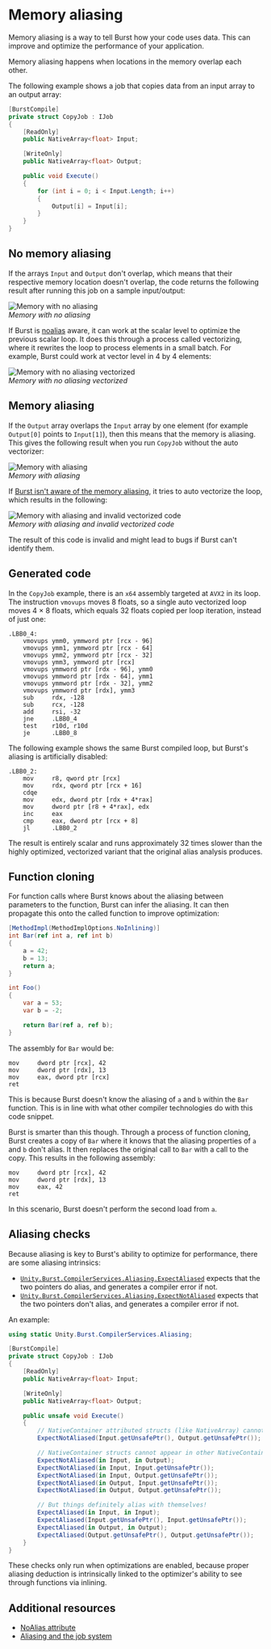 # Memory aliasing

Memory aliasing is a way to tell Burst how your code uses data. This can improve and optimize the performance of your application.

Memory aliasing happens when locations in the memory overlap each other. 

The following example shows a job that copies data from an input array to an output array:

```c#
[BurstCompile]
private struct CopyJob : IJob
{
    [ReadOnly]
    public NativeArray<float> Input;

    [WriteOnly]
    public NativeArray<float> Output;

    public void Execute()
    {
        for (int i = 0; i < Input.Length; i++)
        {
            Output[i] = Input[i];
        }
    }
}
```
## No memory aliasing

If the arrays `Input` and `Output` don't overlap, which means that their respective memory location doesn't overlap, the code returns the following result after running this job on a sample input/output:

![Memory with no aliasing](images/burst-noalias.png)</br>_Memory with no aliasing_

If Burst is [noalias](aliasing-noalias.md) aware, it can work at the scalar level to optimize the previous scalar loop. It does this through a process called vectorizing, where it rewrites the loop to process elements in a small batch. For example, Burst could work at vector level in 4 by 4 elements: 

![Memory with no aliasing vectorized](images/burst-noalias-vectorized.png)<br/>_Memory with no aliasing vectorized_

## Memory aliasing

If the `Output` array overlaps the `Input` array by one element (for example `Output[0]` points to `Input[1]`), then this means that the memory is aliasing. This gives the following result when you run `CopyJob` without the auto vectorizer:

![Memory with aliasing](images/burst-alias.png)<br>_Memory with aliasing_

If [Burst isn't aware of the memory aliasing](aliasing-noalias.md), it tries to auto vectorize the loop, which results in the following:

![Memory with aliasing and invalid vectorized code](images/burst-alias-vectorized.png)<br/>_Memory with aliasing and invalid vectorized code_

The result of this code is invalid and might lead to bugs if Burst can't identify them.

## Generated code

In the `CopyJob` example, there is an `x64` assembly targeted at `AVX2` in its loop. The instruction `vmovups` moves 8 floats, so a single auto vectorized loop moves 4 × 8 floats, which equals 32 floats copied per loop iteration, instead of just one:

```x86asm
.LBB0_4:
    vmovups ymm0, ymmword ptr [rcx - 96]
    vmovups ymm1, ymmword ptr [rcx - 64]
    vmovups ymm2, ymmword ptr [rcx - 32]
    vmovups ymm3, ymmword ptr [rcx]
    vmovups ymmword ptr [rdx - 96], ymm0
    vmovups ymmword ptr [rdx - 64], ymm1
    vmovups ymmword ptr [rdx - 32], ymm2
    vmovups ymmword ptr [rdx], ymm3
    sub     rdx, -128
    sub     rcx, -128
    add     rsi, -32
    jne     .LBB0_4
    test    r10d, r10d
    je      .LBB0_8
```

The following example shows the same Burst compiled loop, but Burst's aliasing is artificially disabled: 

```x86asm
.LBB0_2:
    mov     r8, qword ptr [rcx]
    mov     rdx, qword ptr [rcx + 16]
    cdqe
    mov     edx, dword ptr [rdx + 4*rax]
    mov     dword ptr [r8 + 4*rax], edx
    inc     eax
    cmp     eax, dword ptr [rcx + 8]
    jl      .LBB0_2
```

The result is entirely scalar and runs approximately 32 times slower than the highly optimized, vectorized variant that the original alias analysis produces.

## Function cloning

For function calls where Burst knows about the aliasing between parameters to the function, Burst can infer the aliasing. It can then propagate this onto the called function to improve optimization:

```c#
[MethodImpl(MethodImplOptions.NoInlining)]
int Bar(ref int a, ref int b)
{
    a = 42;
    b = 13;
    return a;
}

int Foo()
{
    var a = 53;
    var b = -2;

    return Bar(ref a, ref b);
}
```

The assembly for `Bar` would be:

```x86asm
mov     dword ptr [rcx], 42
mov     dword ptr [rdx], 13
mov     eax, dword ptr [rcx]
ret
```

This is because Burst doesn't know the aliasing of `a` and `b` within the `Bar` function. This is in line with what other compiler technologies do with this code snippet.

Burst is smarter than this though. Through a process of function cloning, Burst creates a copy of `Bar` where it knows that the aliasing properties of `a` and `b` don't alias. It then replaces the original call to `Bar` with a call to the copy. This results in the following assembly:

```x86asm
mov     dword ptr [rcx], 42
mov     dword ptr [rdx], 13
mov     eax, 42
ret
```

In this scenario, Burst doesn't perform the second load from `a`.

## Aliasing checks

Because aliasing is key to Burst's ability to optimize for performance, there are some aliasing intrinsics:

- [`Unity.Burst.CompilerServices.Aliasing.ExpectAliased`](xref:Unity.Burst.CompilerServices.Aliasing.ExpectAliased*) expects that the two pointers do alias, and generates a compiler error if not.
- [`Unity.Burst.CompilerServices.Aliasing.ExpectNotAliased`](xref:Unity.Burst.CompilerServices.Aliasing.ExpectNotAliased*) expects that the two pointers don't alias, and generates a compiler error if not.

An example:

```c#
using static Unity.Burst.CompilerServices.Aliasing;

[BurstCompile]
private struct CopyJob : IJob
{
    [ReadOnly]
    public NativeArray<float> Input;

    [WriteOnly]
    public NativeArray<float> Output;

    public unsafe void Execute()
    {
        // NativeContainer attributed structs (like NativeArray) cannot alias with each other in a job struct!
        ExpectNotAliased(Input.getUnsafePtr(), Output.getUnsafePtr());

        // NativeContainer structs cannot appear in other NativeContainer structs.
        ExpectNotAliased(in Input, in Output);
        ExpectNotAliased(in Input, Input.getUnsafePtr());
        ExpectNotAliased(in Input, Output.getUnsafePtr());
        ExpectNotAliased(in Output, Input.getUnsafePtr());
        ExpectNotAliased(in Output, Output.getUnsafePtr());

        // But things definitely alias with themselves!
        ExpectAliased(in Input, in Input);
        ExpectAliased(Input.getUnsafePtr(), Input.getUnsafePtr());
        ExpectAliased(in Output, in Output);
        ExpectAliased(Output.getUnsafePtr(), Output.getUnsafePtr());
    }
}
```

These checks only run when optimizations are enabled, because proper aliasing deduction is intrinsically linked to the optimizer's ability to see through functions via inlining.

## Additional resources

* [NoAlias attribute](aliasing-noalias.md)
* [Aliasing and the job system](aliasing-job-system.md)
